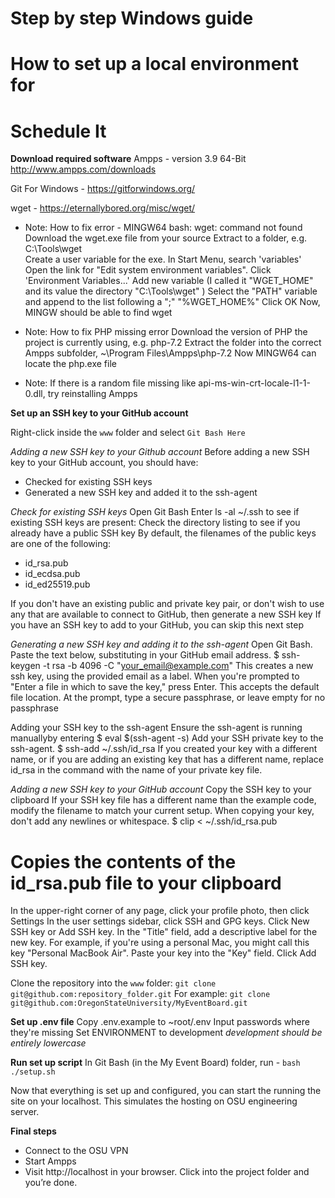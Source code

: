# Step by step Windows guide
# How to set up a local environment for
# Schedule It

__Download required software__
Ampps - version 3.9 64-Bit http://www.ampps.com/downloads

Git For Windows - https://gitforwindows.org/

wget - https://eternallybored.org/misc/wget/
* Note: How to fix error - MINGW64 bash: wget: command not found
Download the wget.exe file from your source
Extract to a folder, e.g. C:\Tools\wget\
Create a user variable for the exe. In Start Menu, search 'variables'
Open the link for "Edit system environment variables". Click 'Environment Variables...'
Add new variable (I called it "WGET_HOME" and its value the directory "C:\Tools\wget" )
Select the "PATH" variable and append to the list following a ";" "%WGET_HOME%"
Click OK
Now, MINGW should be able to find wget

* Note: How to fix PHP missing error
Download the version of PHP the project is currently using, e.g. php-7.2
Extract the folder into the correct Ampps subfolder, ~\Program Files\Ampps\php-7.2
Now MINGW64 can locate the php.exe file

* Note: If there is a random file missing like api-ms-win-crt-locale-l1-1-0.dll, try reinstalling Ampps

__Set up an SSH key to your GitHub account__

Right-click inside the `www` folder and select `Git Bash Here`

*Adding a new SSH key to your Github account*
Before adding a new SSH key to your GitHub account, you should have:
* Checked for existing SSH keys
* Generated a new SSH key and added it to the ssh-agent

*Check for existing SSH keys*
Open Git Bash
Enter ls -al ~/.ssh to see if existing SSH keys are present:
Check the directory listing to see if you already have a public SSH key
By default, the filenames of the public keys are one of the following:
* id_rsa.pub
* id_ecdsa.pub
* id_ed25519.pub

If you don't have an existing public and private key pair, or don't wish
to use any that are available to connect to GitHub, then generate a new SSH key
If you have an SSH key to add to your GitHub, you can skip this next step

*Generating a new SSH key and adding it to the ssh-agent*
Open Git Bash.
Paste the text below, substituting in your GitHub email address.
$ ssh-keygen -t rsa -b 4096 -C "your_email@example.com"
This creates a new ssh key, using the provided email as a label.
When you're prompted to "Enter a file in which to save the key," press Enter. This accepts the default file location.
At the prompt, type a secure passphrase, or leave empty for no passphrase

Adding your SSH key to the ssh-agent
Ensure the ssh-agent is running manuallyby entering $ eval $(ssh-agent -s)
Add your SSH private key to the ssh-agent. $ ssh-add ~/.ssh/id_rsa
If you created your key with a different name, or if you are adding an existing
key that has a different name, replace id_rsa in the command with the name of your private key file.

*Adding a new SSH key to your GitHub account*
Copy the SSH key to your clipboard
If your SSH key file has a different name than the example code, modify the filename to match your
current setup. When copying your key, don't add any newlines or whitespace.
$ clip < ~/.ssh/id_rsa.pub
# Copies the contents of the id_rsa.pub file to your clipboard
In the upper-right corner of any page, click your profile photo, then click Settings
In the user settings sidebar, click SSH and GPG keys.
Click New SSH key or Add SSH key.
In the "Title" field, add a descriptive label for the new key. For example, if you're using a personal Mac, you might call this key "Personal MacBook Air".
Paste your key into the "Key" field.
Click Add SSH key.

Clone the repository into the `www` folder: `git clone git@github.com:repository_folder.git`
For example: `git clone git@github.com:OregonStateUniversity/MyEventBoard.git`

__Set up .env file__
Copy .env.example to ~root/.env
Input passwords where they're missing
Set ENVIRONMENT to development
*development should be entirely lowercase*

__Run set up script__
In Git Bash (in the My Event Board) folder, run - `bash ./setup.sh`

Now that everything is set up and configured, you can start the running the site on your localhost.
This simulates the hosting on OSU engineering server.

__Final steps__
* Connect to the OSU VPN
* Start Ampps
* Visit http://localhost in your browser. Click into the project folder and you’re done.
